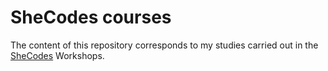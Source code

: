 # SheCodes courses
The content of this repository corresponds to my studies carried out in the [SheCodes](https://www.shecodes.io) Workshops.